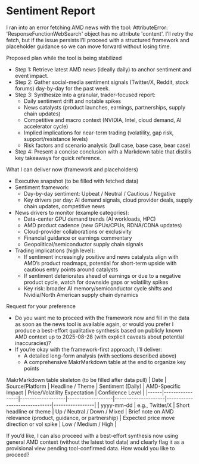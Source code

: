 # Sentiment Report

I ran into an error fetching AMD news with the tool: AttributeError: 'ResponseFunctionWebSearch' object has no attribute 'content'. I’ll retry the fetch, but if the issue persists I’ll proceed with a structured framework and placeholder guidance so we can move forward without losing time.

Proposed plan while the tool is being stabilized
- Step 1: Retrieve latest AMD news (ideally daily) to anchor sentiment and event impact.
- Step 2: Gather social-media sentiment signals (Twitter/X, Reddit, stock forums) day-by-day for the past week.
- Step 3: Synthesize into a granular, trader-focused report:
  - Daily sentiment drift and notable spikes
  - News catalysts (product launches, earnings, partnerships, supply chain updates)
  - Competitive and macro context (NVIDIA, Intel, cloud demand, AI accelerator cycle)
  - Implied implications for near-term trading (volatility, gap risk, support/resistance levels)
  - Risk factors and scenario analysis (bull case, base case, bear case)
- Step 4: Present a concise conclusion with a Markdown table that distills key takeaways for quick reference.

What I can deliver now (framework and placeholders)
- Executive snapshot (to be filled with fetched data)
- Sentiment framework:
  - Day-by-day sentiment: Upbeat / Neutral / Cautious / Negative
  - Key drivers per day: AI demand signals, cloud provider deals, supply chain updates, competitive news
- News drivers to monitor (example categories):
  - Data-center GPU demand trends (AI workloads, HPC)
  - AMD product cadence (new GPUs/CPUs, RDNA/CDNA updates)
  - Cloud-provider collaborations or exclusivity
  - Financial guidance or earnings commentary
  - Geopolitical/semiconductor supply chain signals
- Trading implications (high level):
  - If sentiment increasingly positive and news catalysts align with AMD’s product roadmaps, potential for short-term upside with cautious entry points around catalysts
  - If sentiment deteriorates ahead of earnings or due to a negative product cycle, watch for downside gaps or volatility spikes
  - Key risk: broader AI memory/semiconductor cycle shifts and Nvidia/North American supply chain dynamics

Request for your preference
- Do you want me to proceed with the framework now and fill in the data as soon as the news tool is available again, or would you prefer I produce a best-effort qualitative synthesis based on publicly known AMD context up to 2025-08-28 (with explicit caveats about potential inaccuracies)?
- If you’re okay with the framework-first approach, I’ll deliver:
  - A detailed long-form analysis (with sections described above)
  - A comprehensive MakrMarkdown table at the end to organize key points

MakrMarkdown table skeleton (to be filled after data pull)
| Date | Source/Platform | Headline / Theme | Sentiment (Daily) | AMD-Specific Impact | Price/Volatility Expectation | Confidence Level |
|------|-----------------|-------------------|-------------------|---------------------|------------------------------|-----------------|
| yyyy-mm-dd | e.g., Twitter/X | Short headline or theme | Up / Neutral / Down / Mixed | Brief note on AMD relevance (product, guidance, or partnership) | Expected price move direction or vol spike | Low / Medium / High |

If you’d like, I can also proceed with a best-effort synthesis now using general AMD context (without the latest tool data) and clearly flag it as a provisional view pending tool-confirmed data. How would you like to proceed?
